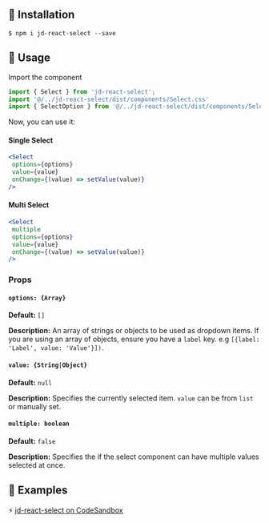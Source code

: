 ## 🔧 Installation

```
$ npm i jd-react-select --save
```

## 📖 Usage

Import the component

```js
import { Select } from 'jd-react-select';
import '@/../jd-react-select/dist/components/Select.css'
import { SelectOption } from '@/../jd-react-select/dist/components/Select'
```

Now, you can use it:

#### Single Select

```jsx
<Select
 options={options}
 value={value}
 onChange={(value) => setValue(value)}
/>
```

#### Multi Select

```jsx
<Select
 multiple
 options={options}
 value={value}
 onChange={(value) => setValue(value)}
/>
```

### Props

#### `options: {Array}`

**Default:** `[]`

**Description:** An array of strings or objects to be used as dropdown items. If
you are using an array of objects, ensure you have a `label` key. e.g
`[{label: 'Label', value: 'Value'}])`.

#### `value: {String|Object}`

**Default:** `null`

**Description:** Specifies the currently selected item. `value` can be from
`list` or manually set.

#### `multiple: boolean`
**Default:** `false`

**Description:** Specifies the if the select component can have multiple values selected at once.


## 👀 Examples

⚡️
<a href="https://codesandbox.io/s/jd-react-select-v8fkfe?file=/src/App.tsx">jd-react-select on CodeSandbox</a>



